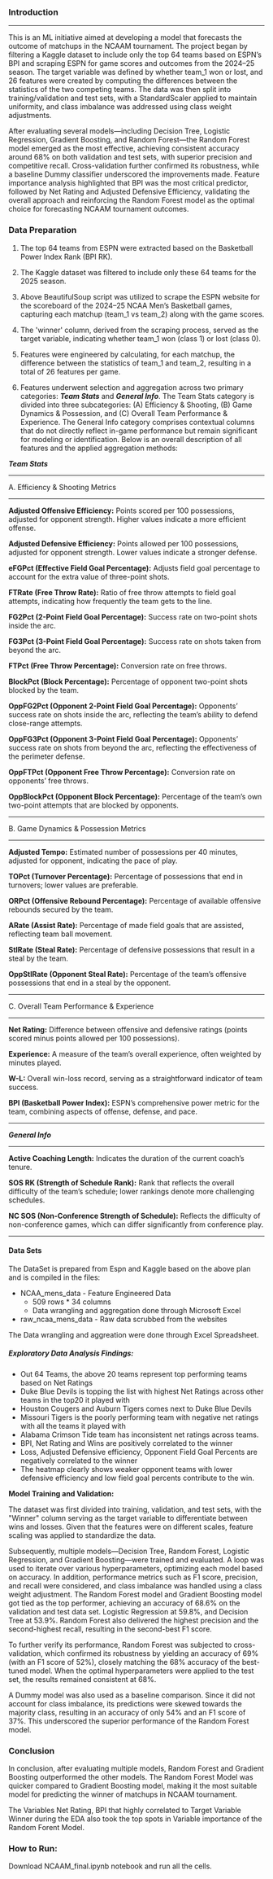 ### Introduction
---
This is an ML initiative aimed at developing a model that forecasts the outcome of matchups in the NCAAM tournament. The project began by filtering a Kaggle dataset to include only the top 64 teams based on ESPN’s BPI and scraping ESPN for game scores and outcomes from the 2024–25 season. The target variable was defined by whether team_1 won or lost, and 26 features were created by computing the differences between the statistics of the two competing teams. The data was then split into training/validation and test sets, with a StandardScaler applied to maintain uniformity, and class imbalance was addressed using class weight adjustments.

After evaluating several models—including Decision Tree, Logistic Regression, Gradient Boosting, and Random Forest—the Random Forest model emerged as the most effective, achieving consistent accuracy around 68% on both validation and test sets, with superior precision and competitive recall. Cross-validation further confirmed its robustness, while a baseline Dummy classifier underscored the improvements made. Feature importance analysis highlighted that BPI was the most critical predictor, followed by Net Rating and Adjusted Defensive Efficiency, validating the overall approach and reinforcing the Random Forest model as the optimal choice for forecasting NCAAM tournament outcomes.

### Data Preparation

1) The top 64 teams from ESPN were extracted based on the Basketball Power Index Rank (BPI RK).
   
3) The Kaggle dataset was filtered to include only these 64 teams for the 2025 season.
   
5) Above BeautifulSoup script was utilized to scrape the ESPN website for the scoreboard of the 2024–25 NCAA Men’s Basketball games, capturing each matchup (team_1 vs team_2) along with the game scores.
   
7) The 'winner' column, derived from the scraping process, served as the target variable, indicating whether team_1 won (class 1) or lost (class 0).

8) Features were engineered by calculating, for each matchup, the difference between the statistics of team_1 and team_2, resulting in a total of 26 features per game.

9) Features underwent selection and aggregation across two primary categories: ***Team Stats*** and ***General Info***. The Team Stats category is divided into three subcategories: (A) Efficiency & Shooting, (B) Game Dynamics & Possession, and (C) Overall Team Performance & Experience. The General Info category comprises contextual columns that do not directly reflect in-game performance but remain significant for modeling or identification. Below is an overall description of all features and the applied aggregation methods:

***Team Stats***

---
A. Efficiency & Shooting Metrics

---

**Adjusted Offensive Efficiency:**
    Points scored per 100 possessions, adjusted for opponent strength. Higher values indicate a more efficient offense.

**Adjusted Defensive Efficiency:**
    Points allowed per 100 possessions, adjusted for opponent strength. Lower values indicate a stronger defense.
    
**eFGPct (Effective Field Goal Percentage):** Adjusts field goal percentage to account for the extra value of three-point shots.

**FTRate (Free Throw Rate):** Ratio of free throw attempts to field goal attempts, indicating how frequently the team gets to the line.

**FG2Pct (2-Point Field Goal Percentage):** Success rate on two-point shots inside the arc.

**FG3Pct (3-Point Field Goal Percentage):** Success rate on shots taken from beyond the arc.

**FTPct (Free Throw Percentage):** Conversion rate on free throws.

**BlockPct (Block Percentage):** Percentage of opponent two-point shots blocked by the team.

**OppFG2Pct (Opponent 2-Point Field Goal Percentage):** Opponents’ success rate on shots inside the arc, reflecting the team’s ability to defend close-range attempts.

**OppFG3Pct (Opponent 3-Point Field Goal Percentage):** Opponents’ success rate on shots from beyond the arc, reflecting the effectiveness of the perimeter defense.

**OppFTPct (Opponent Free Throw Percentage):** Conversion rate on opponents’ free throws.

**OppBlockPct (Opponent Block Percentage):** Percentage of the team’s own two-point attempts that are blocked by opponents.

---

B. Game Dynamics & Possession Metrics

---

**Adjusted Tempo:** Estimated number of possessions per 40 minutes, adjusted for opponent, indicating the pace of play.

**TOPct (Turnover Percentage):** Percentage of possessions that end in turnovers; lower values are preferable.

**ORPct (Offensive Rebound Percentage):** Percentage of available offensive rebounds secured by the team.

**ARate (Assist Rate):** Percentage of made field goals that are assisted, reflecting team ball movement.

**StlRate (Steal Rate):** Percentage of defensive possessions that result in a steal by the team.

**OppStlRate (Opponent Steal Rate):** Percentage of the team’s offensive possessions that end in a steal by the opponent.

---

C. Overall Team Performance & Experience

--- 
**Net Rating:** Difference between offensive and defensive ratings (points scored minus points allowed per 100 possessions).

**Experience:** A measure of the team’s overall experience, often weighted by minutes played.

**W-L:** Overall win-loss record, serving as a straightforward indicator of team success.

**BPI (Basketball Power Index):** ESPN’s comprehensive power metric for the team, combining aspects of offense, defense, and pace.

---


***General Info***

---
**Active Coaching Length:** Indicates the duration of the current coach’s tenure.

**SOS RK (Strength of Schedule Rank):** Rank that reflects the overall difficulty of the team’s schedule; lower rankings denote more challenging schedules.

**NC SOS (Non-Conference Strength of Schedule):** Reflects the difficulty of non-conference games, which can differ significantly from conference play.

---

#### Data Sets

The DataSet is prepared from Espn and Kaggle based on the above plan and is compiled in the files:
-  NCAA_mens_data - Feature Engineered Data
      - 509 rows * 34 columns
      - Data wrangling and aggregation done through Microsoft Excel
-  raw_ncaa_mens_data - Raw data scrubbed from the websites

The Data wrangling and aggreation were done through Excel Spreadsheet. 
##### Exploratory Data Analysis Findings:


- Out 64 Teams, the above 20 teams represent top performing teams based on Net Ratings
- Duke Blue Devils is topping the list with highest Net Ratings across other teams in the top20 it played with
- Houston Cougers and Auburn Tigers comes next to Duke Blue Devils
- Missouri Tigers is the poorly performing team with negative net ratings with all the teams it played with
- Alabama Crimson Tide team has inconsistent net ratings across teams.
- BPI, Net Rating and Wins are positively correlated to the winner
- Loss, Adjusted Defensive efficiency, Opponent Field Goal Percents are negatively correlated to the winner
- The heatmap clearly shows weaker opponent teams with lower defensive efficiency and low field goal percents contribute to the win.

**Model Training and Validation:**

The dataset was first divided into training, validation, and test sets, with the "Winner" column serving as the target variable to differentiate between wins and losses. Given that the features were on different scales, feature scaling was applied to standardize the data.

Subsequently, multiple models—Decision Tree, Random Forest, Logistic Regression, and Gradient Boosting—were trained and evaluated. A loop was used to iterate over various hyperparameters, optimizing each model based on accuracy. In addition, performance metrics such as F1 score, precision, and recall were considered, and class imbalance was handled using a class weight adjustment. The Random Forest model and Gradient Boosting model got tied as the top performer, achieving an accuracy of 68.6% on the validation and test data set. Logistic Regression at 59.8%, and Decision Tree at 53.9%. Random Forest also delivered the highest precision and the second-highest recall, resulting in the second-best F1 score.

To further verify its performance, Random Forest was subjected to cross-validation, which confirmed its robustness by yielding an accuracy of 69% (with an F1 score of 52%), closely matching the 68% accuracy of the best-tuned model. When the optimal hyperparameters were applied to the test set, the results remained consistent at 68%.

A Dummy model was also used as a baseline comparison. Since it did not account for class imbalance, its predictions were skewed towards the majority class, resulting in an accuracy of only 54% and an F1 score of 37%. This underscored the superior performance of the Random Forest model.

### Conclusion

In conclusion, after evaluating multiple models, Random Forest and Gradient Boosting outperformed the other models. The Random Forest Model was quicker compared to Gradient Boosting model, making it the most suitable model for predicting the winner of matchups in NCAAM tournament. 

The Variables Net Rating, BPI that highly correlated to Target Variable Winner during the EDA also took the top spots in Variable importance of the Random Forent Model.

### How to Run:

Download NCAAM_final.ipynb notebook and run all the cells.



